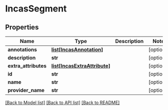 # IncasSegment

## Properties
Name | Type | Description | Notes
------------ | ------------- | ------------- | -------------
**annotations** | [**list[IncasAnnotation]**](IncasAnnotation.md) |  | [optional] 
**description** | **str** |  | [optional] 
**extra_attributes** | [**list[IncasExtraAttribute]**](IncasExtraAttribute.md) |  | [optional] 
**id** | **str** |  | [optional] 
**name** | **str** |  | [optional] 
**provider_name** | **str** |  | [optional] 

[[Back to Model list]](../README.md#documentation-for-models) [[Back to API list]](../README.md#documentation-for-api-endpoints) [[Back to README]](../README.md)

